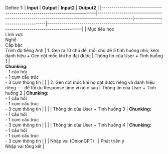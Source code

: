 Define 1: 
| **Input**                                                                 | **Output**                                                                                     | **Input2**                       | **Output2**                                                                                   |
|---------------------------------------------------------------------------|-----------------------------------------------------------------------------------------------|----------------------------------|-----------------------------------------------------------------------------------------------|
| Mục tiêu học<br>Lĩnh vực<br>Nghề<br>Cấp bậc<br>Trình độ tiếng Anh       | 1. Gen ra 10 chủ đề, mỗi chủ đề 5 tình huống nhỏ, kèm danh hiệu + Gen cột mốc khi họ đạt được | Thông tin của User + Tình huống 1 | <br>**Chunking:**<br>- 1 câu hỏi<br>- 1 cụm cấu trúc<br>- 3 cụm thông tin |
|                                                                           | 2. Gen cột mốc khi họ đạt được riêng và danh hiệu riêng --- để tối ưu Response time vì nó ở sau | Thông tin của User + Tình huống 2 | **Chunking:**<br>- 1 câu hỏi<br>- 1 cụm cấu trúc<br>- 3 cụm thông tin                       |
|                                                                           |                                                                                               | Thông tin của User + Tình huống 3 | **Chunking:**<br>- 1 câu hỏi<br>- 1 cụm cấu trúc<br>- 3 cụm thông tin                       |
|                                                                           |                                                                                               | Thông tin của User + Tình huống 4 | **Chunking:**<br>- 1 câu hỏi<br>- 1 cụm cấu trúc<br>- 3 cụm thông tin                       |
|                                                                           | Nhập vai (OnionGPT)                                                                          |                                  | Phát triển ý<br>Nhập vai tổng kết                                                             |

